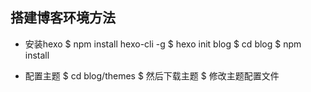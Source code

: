 ## 搭建博客环境方法
- 安装hexo
$ npm install hexo-cli -g
$ hexo init blog
$ cd blog
$ npm install

- 配置主题
$ cd blog/themes
$ 然后下载主题
$ 修改主题配置文件 
